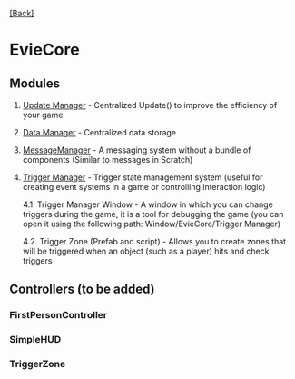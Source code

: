 [[Back]](../../../README.md)

# EvieCore

## Modules

1. [Update Manager](./updateManager.md) - Centralized Update() to improve the efficiency of your game

2. [Data Manager](./dataManager.md) - Centralized data storage

3. [MessageManager](./messageManager.md) - A messaging system without a bundle of components (Similar to messages in Scratch)

4. [Trigger Manager](./triggerManager.md ) - Trigger state management system (useful for creating event systems in a game or controlling interaction logic)

    4.1. Trigger Manager Window - A window in which you can change triggers during the game, it is a tool for debugging the game (you can open it using the following path: Window/EvieCore/Trigger Manager)
    
    4.2. Trigger Zone (Prefab and script) - Allows you to create zones that will be triggered when an object (such as a player) hits and check triggers

## Controllers (to be added)

### FirstPersonController

### SimpleHUD

### TriggerZone